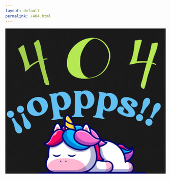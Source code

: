 ```yaml
---
layout: default
permalink: /404.html
---
```


<div style="text-align:center">
  <img src="./assets/404.png">
</div>
